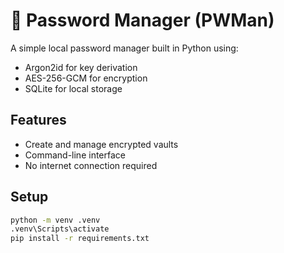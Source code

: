 # 🔐 Password Manager (PWMan)

A simple local password manager built in Python using:
- Argon2id for key derivation
- AES-256-GCM for encryption
- SQLite for local storage

## Features
- Create and manage encrypted vaults
- Command-line interface
- No internet connection required

## Setup
```bash
python -m venv .venv
.venv\Scripts\activate
pip install -r requirements.txt
